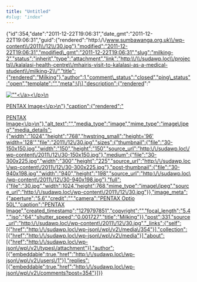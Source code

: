 ```yaml
---
title: "Untitled"
#slug: "index"
---
```


{"id":354,"date":"2011-12-22T19:06:31","date\_gmt":"2011-12-22T19:06:31","guid":{"rendered":"http:\\/\\/www.sumbawanga.org.uk\\/wp-content\\/2011\\/12\\/30.jpg"},"modified":"2011-12-22T19:06:31","modified\_gmt":"2011-12-22T19:06:31","slug":"milking-2","status":"inherit","type":"attachment","link":"http:\\/\\/sudawp.loc\\/projects\\/kalalasi-health-centre\\/mhairis-visit-to-kalalasi-as-a-medical-student\\/milking-2\\/","title":{"rendered":"Milking"},"author":1,"comment\_status":"closed","ping\_status":"open","template":"","meta":\[\],"description":{"rendered":"

[![\"\"](\"http:\/\/sudawp.loc\/wp-content\/2011\/12\/30-300x225.jpg\")<\\/a><\\/p>\\n](http:\/\/sudawp.loc\/wp-content\/2011\/12\/30.jpg)

[PENTAX Image<\\/p>\\n"},"caption":{"rendered":"](http:\/\/sudawp.loc\/wp-content\/2011\/12\/30.jpg)

[PENTAX Image<\\/p>\\n"},"alt\_text":"","media\_type":"image","mime\_type":"image\\/jpeg","media\_details":{"width":"1024","height":"768","hwstring\_small":"height='96' width='128'","file":"2011\\/12\\/30.jpg","sizes":{"thumbnail":{"file":"30-150x150.jpg","width":"150","height":"150","source\_url":"http:\\/\\/sudawp.loc\\/wp-content\\/2011\\/12\\/30-150x150.jpg"},"medium":{"file":"30-300x225.jpg","width":"300","height":"225","source\_url":"http:\\/\\/sudawp.loc\\/wp-content\\/2011\\/12\\/30-300x225.jpg"},"post-thumbnail":{"file":"30-940x198.jpg","width":"940","height":"198","source\_url":"http:\\/\\/sudawp.loc\\/wp-content\\/2011\\/12\\/30-940x198.jpg"},"full":{"file":"30.jpg","width":1024,"height":768,"mime\_type":"image\\/jpeg","source\_url":"http:\\/\\/sudawp.loc\\/wp-content\\/2011\\/12\\/30.jpg"}},"image\_meta":{"aperture":"5.6","credit":"","camera":"PENTAX Optio 50L","caption":"PENTAX Image","created\_timestamp":"1279797851","copyright":"","focal\_length":"5.4","iso":"64","shutter\_speed":"0.001727","title":"Milking"}},"post":331,"source\_url":"http:\\/\\/sudawp.loc\\/wp-content\\/2011\\/12\\/30.jpg","\_links":{"self":\[{"href":"http:\\/\\/sudawp.loc\\/wp-json\\/wp\\/v2\\/media\\/354"}\],"collection":\[{"href":"http:\\/\\/sudawp.loc\\/wp-json\\/wp\\/v2\\/media"}\],"about":\[{"href":"http:\\/\\/sudawp.loc\\/wp-json\\/wp\\/v2\\/types\\/attachment"}\],"author":\[{"embeddable":true,"href":"http:\\/\\/sudawp.loc\\/wp-json\\/wp\\/v2\\/users\\/1"}\],"replies":\[{"embeddable":true,"href":"http:\\/\\/sudawp.loc\\/wp-json\\/wp\\/v2\\/comments?post=354"}\]}}](http:\/\/sudawp.loc\/wp-content\/2011\/12\/30.jpg)